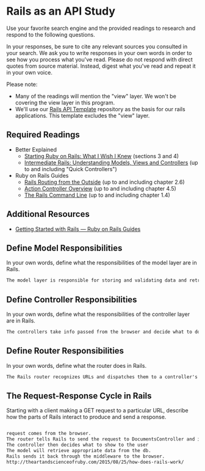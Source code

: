 # Rails as an API Study

Use your favorite search engine and the provided readings to research and
respond to the following questions.

In your responses, be sure to cite any relevant sources you consulted in your
search. We ask you to write responses in your own words in order to see how you
process what you've read. Please do not respond with direct quotes from source
material. Instead, digest what you've read and repeat it in your own voice.

Please note:

-   Many of the readings will mention the "view" layer. We won't be covering the
    view layer in this program.
-   We'll use our [Rails API Template](https://github.com/ga-wdi-boston/rails-api-template)
    repository as the basis for our rails applications.
    This template excludes the "view" layer.

## Required Readings

-   Better Explained
    -   [Starting Ruby on Rails: What I Wish I Knew](http://betterexplained.com/articles/starting-ruby-on-rails-what-i-wish-i-knew/)
        (sections 3 and 4)
    -   [Intermediate Rails: Understanding Models, Views and Controllers](http://betterexplained.com/articles/intermediate-rails-understanding-models-views-and-controllers/)
        (up to and including "Quick Controllers")
-   Ruby on Rails Guides
    -   [Rails Routing from the Outside](http://guides.rubyonrails.org/routing.html)
        (up to and including chapter 2.6)
    -   [Action Controller Overview](http://guides.rubyonrails.org/action_controller_overview.html)
        (up to and including chapter 4.5)
    -   [The Rails Command Line](http://guides.rubyonrails.org/command_line.html)
        (up to and including chapter 1.4)

## Additional Resources

-   [Getting Started with Rails — Ruby on Rails Guides](http://guides.rubyonrails.org/getting_started.html)

## Define Model Responsibilities

In your own words, define what the responsibilities of the model layer are in
Rails.

```md
The model layer is responsible for storing and validating data and retrieving data form the database.  They also perform the business logic.  Models are Ruby classes.
```

## Define Controller Responsibilities

In your own words, define what the responsibilities of the controller layer are
in Rails.

```md
The controllers take info passed from the browser and decide what to do with it.  They can parse requests, data, cookies and sessions.  It communicates with the model layer to retrieve what the user is requesting.
```

## Define Router Responsibilities

In your own words, define what the router does in Rails.

```md
The Rails router recognizes URLs and dispatches them to a controller's action. It can also generate paths and URLs.  It interprets GET, POST, PATCH/PUT and DELETE to dispatch appropriately.

```

## The Request-Response Cycle in Rails

Starting with a client making a GET request to a particular URL, describe how
the parts of Rails interact to produce and send a response.

```md

request comes from the browser.
The router tells Rails to send the request to DocumentsController and invoke the show action.
The controller then decides what to show to the user
The model will retrieve appropriate data from the db.
Rails sends it back through the middleware to the browser.
http://theartandscienceofruby.com/2015/08/25/how-does-rails-work/
```

